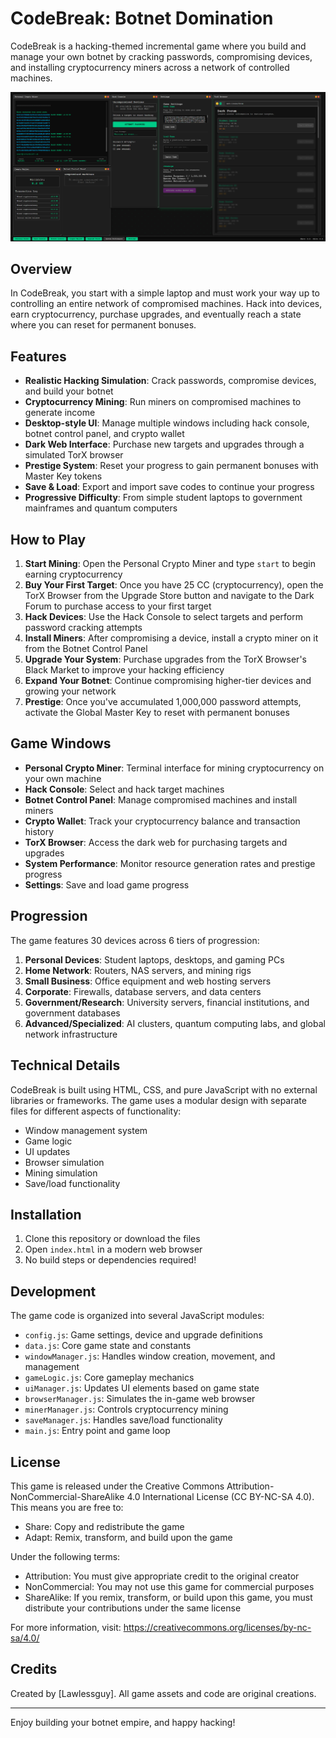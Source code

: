 # CodeBreak: Botnet Domination

CodeBreak is a hacking-themed incremental game where you build and manage your own botnet by cracking passwords, compromising devices, and installing cryptocurrency miners across a network of controlled machines.

![CodeBreak Game Screenshot](screenshot.png)

## Overview

In CodeBreak, you start with a simple laptop and must work your way up to controlling an entire network of compromised machines. Hack into devices, earn cryptocurrency, purchase upgrades, and eventually reach a state where you can reset for permanent bonuses.

## Features

- **Realistic Hacking Simulation**: Crack passwords, compromise devices, and build your botnet
- **Cryptocurrency Mining**: Run miners on compromised machines to generate income
- **Desktop-style UI**: Manage multiple windows including hack console, botnet control panel, and crypto wallet
- **Dark Web Interface**: Purchase new targets and upgrades through a simulated TorX browser
- **Prestige System**: Reset your progress to gain permanent bonuses with Master Key tokens
- **Save & Load**: Export and import save codes to continue your progress
- **Progressive Difficulty**: From simple student laptops to government mainframes and quantum computers

## How to Play

1. **Start Mining**: Open the Personal Crypto Miner and type `start` to begin earning cryptocurrency
2. **Buy Your First Target**: Once you have 25 CC (cryptocurrency), open the TorX Browser from the Upgrade Store button and navigate to the Dark Forum to purchase access to your first target
3. **Hack Devices**: Use the Hack Console to select targets and perform password cracking attempts
4. **Install Miners**: After compromising a device, install a crypto miner on it from the Botnet Control Panel
5. **Upgrade Your System**: Purchase upgrades from the TorX Browser's Black Market to improve your hacking efficiency
6. **Expand Your Botnet**: Continue compromising higher-tier devices and growing your network
7. **Prestige**: Once you've accumulated 1,000,000 password attempts, activate the Global Master Key to reset with permanent bonuses

## Game Windows

- **Personal Crypto Miner**: Terminal interface for mining cryptocurrency on your own machine
- **Hack Console**: Select and hack target machines
- **Botnet Control Panel**: Manage compromised machines and install miners
- **Crypto Wallet**: Track your cryptocurrency balance and transaction history
- **TorX Browser**: Access the dark web for purchasing targets and upgrades
- **System Performance**: Monitor resource generation rates and prestige progress
- **Settings**: Save and load game progress

## Progression

The game features 30 devices across 6 tiers of progression:

1. **Personal Devices**: Student laptops, desktops, and gaming PCs
2. **Home Network**: Routers, NAS servers, and mining rigs
3. **Small Business**: Office equipment and web hosting servers
4. **Corporate**: Firewalls, database servers, and data centers
5. **Government/Research**: University servers, financial institutions, and government databases
6. **Advanced/Specialized**: AI clusters, quantum computing labs, and global network infrastructure

## Technical Details

CodeBreak is built using HTML, CSS, and pure JavaScript with no external libraries or frameworks. The game uses a modular design with separate files for different aspects of functionality:

- Window management system
- Game logic
- UI updates
- Browser simulation
- Mining simulation
- Save/load functionality

## Installation

1. Clone this repository or download the files
2. Open `index.html` in a modern web browser
3. No build steps or dependencies required!

## Development

The game code is organized into several JavaScript modules:

- `config.js`: Game settings, device and upgrade definitions
- `data.js`: Core game state and constants
- `windowManager.js`: Handles window creation, movement, and management
- `gameLogic.js`: Core gameplay mechanics
- `uiManager.js`: Updates UI elements based on game state
- `browserManager.js`: Simulates the in-game web browser
- `minerManager.js`: Controls cryptocurrency mining
- `saveManager.js`: Handles save/load functionality
- `main.js`: Entry point and game loop

## License

This game is released under the Creative Commons Attribution-NonCommercial-ShareAlike 4.0 International License (CC BY-NC-SA 4.0). This means you are free to:

- Share: Copy and redistribute the game
- Adapt: Remix, transform, and build upon the game

Under the following terms:
- Attribution: You must give appropriate credit to the original creator
- NonCommercial: You may not use this game for commercial purposes
- ShareAlike: If you remix, transform, or build upon this game, you must distribute your contributions under the same license

For more information, visit: https://creativecommons.org/licenses/by-nc-sa/4.0/

## Credits

Created by [Lawlessguy]. All game assets and code are original creations.

---

Enjoy building your botnet empire, and happy hacking! 